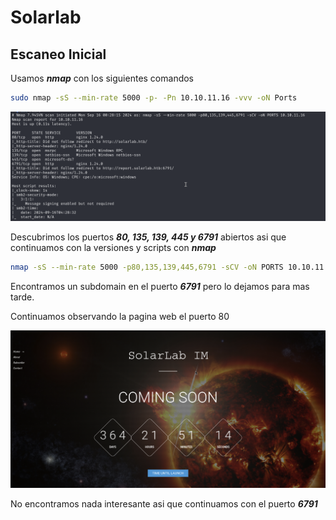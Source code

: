 # Solarlab

## Escaneo Inicial

Usamos ***nmap*** con los siguientes comandos

```bash
sudo nmap -sS --min-rate 5000 -p- -Pn 10.10.11.16 -vvv -oN Ports
```

![nmap scan](./images/nmap.png)

Descubrimos los puertos ***80, 135, 139, 445 y 6791*** abiertos asi que continuamos con la versiones y scripts con ***nmap***

```bash
nmap -sS --min-rate 5000 -p80,135,139,445,6791 -sCV -oN PORTS 10.10.11.16
```

Encontramos un subdomain en el puerto ***6791*** pero lo dejamos para mas tarde.

Continuamos observando la pagina web el puerto 80

![pagina web](./images/nmap2.png)

No encontramos nada interesante asi que continuamos con el puerto ***6791***